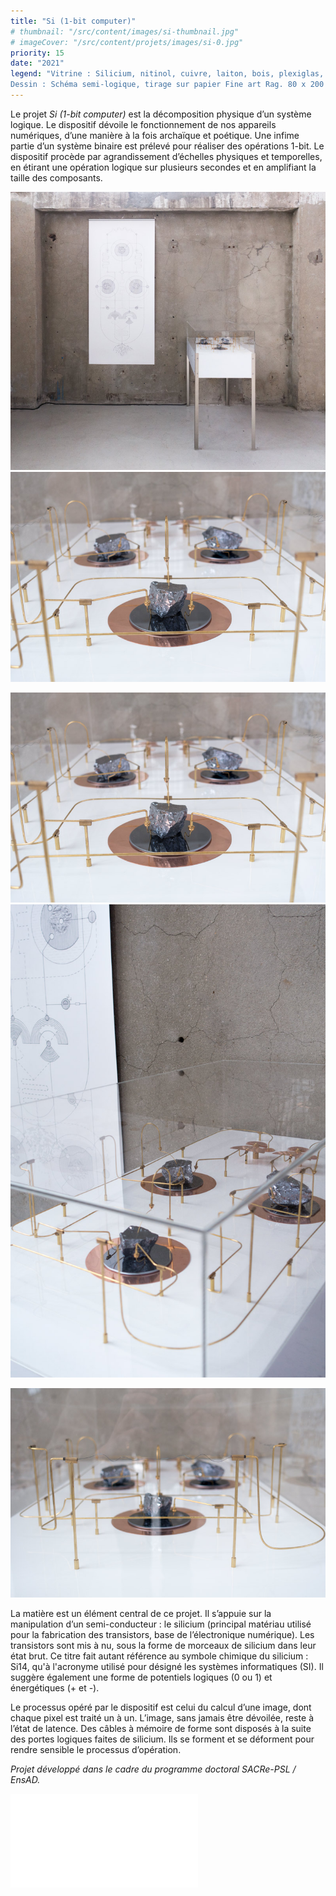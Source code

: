 ```yaml
---
title: "Si (1-bit computer)"
# thumbnail: "/src/content/images/si-thumbnail.jpg"
# imageCover: "/src/content/projets/images/si-0.jpg"
priority: 15
date: "2021"
legend: "Vitrine : Silicium, nitinol, cuivre, laiton, bois, plexiglas, métal,  dispositif électronique. 50 x 100 x 100 cm.  
Dessin : Schéma semi-logique, tirage sur papier Fine art Rag. 80 x 200 cm."
---
```


Le projet _Si (1-bit computer)_ est la décomposition physique d’un système logique. Le dispositif dévoile le fonctionnement de nos appareils numériques, d’une manière à la fois archaïque et poétique. Une infime partie d’un système binaire est prélevé pour réaliser des opérations 1-bit. Le dispositif procède par agrandissement d’échelles physiques et temporelles, en étirant une opération logique sur plusieurs secondes et en amplifiant la taille des composants.

![description alternative](images/si-computer1.jpg) ![](images/si-computer4.jpg)

![](images/si-computer4.jpg) ![](images/si-computer7.jpg)

![](images/si-computer8.jpg)

La matière est un élément central de ce projet. Il s’appuie sur la manipulation d’un semi-conducteur : le silicium (principal matériau utilisé pour la fabrication des transistors, base de l’électronique numérique). Les transistors sont mis à nu, sous la forme de morceaux de silicium dans leur état brut. Ce titre fait autant référence au symbole chimique du silicium : Si14, qu'à l'acronyme utilisé pour désigné les systèmes informatiques (SI). Il suggère également une forme de potentiels logiques (0 ou 1) et énergétiques (+ et -).

Le processus opéré par le dispositif est celui du calcul d’une image, dont chaque pixel est traité un à un. L’image, sans jamais être dévoilée, reste à l’état de latence. Des câbles à mémoire de forme sont disposés à la suite des portes logiques faites de silicium. Ils se forment et se déforment pour rendre sensible le processus d’opération.

_Projet développé dans le cadre du programme doctoral SACRe-PSL / EnsAD._

<iframe src="//player.vimeo.com/video/560871758" frameborder= "0"/> </iframe>
